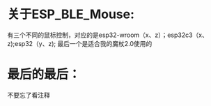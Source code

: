 关于ESP_BLE_Mouse:
===
有三个不同的鼠标控制，对应的是esp32-wroom（x、z）；esp32c3（x、z);esp32（y、z);
最后一个是适合我的魔杖2.0使用的

最后的最后：
===
不要忘了看注释
